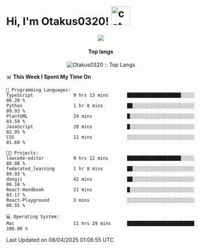 <h1> Hi, I'm Otakus0320! <img src="https://media.giphy.com/media/mGcNjsfWAjY5AEZNw6/giphy.gif" width="50" alt="cat"></h1>

<p align="center"><a href="https://wakatime.com/@044d69d0-1253-4f60-96b6-5d19a0f9dde5"><img src="https://wakatime.com/badge/user/044d69d0-1253-4f60-96b6-5d19a0f9dde5.svg" /></a></p>

<h4 align="center">Top langs</h4>

<p align="center"><img src="https://github-readme-stats.vercel.app/api/top-langs/?username=Otakus0320&langs_count=10&theme=tokyonight&layout=compact&timestamp={{random_number}}" alt="Otakus0320 :: Top Langs" /></p>

<!--START_SECTION:waka-->
📊 **This Week I Spent My Time On** 

```text
💬 Programming Languages: 
TypeScript               9 hrs 13 mins       ████████████████████░░░░░   80.20 % 
Python                   1 hr 8 mins         ██░░░░░░░░░░░░░░░░░░░░░░░   09.93 % 
PlantUML                 24 mins             █░░░░░░░░░░░░░░░░░░░░░░░░   03.59 % 
JavaScript               20 mins             █░░░░░░░░░░░░░░░░░░░░░░░░   02.95 % 
CSS                      11 mins             ░░░░░░░░░░░░░░░░░░░░░░░░░   01.69 % 

🐱‍💻 Projects: 
lowcode-editor           9 hrs 12 mins       ████████████████████░░░░░   80.08 % 
federated_learning       1 hr 8 mins         ██░░░░░░░░░░░░░░░░░░░░░░░   09.93 % 
dongji                   42 mins             ██░░░░░░░░░░░░░░░░░░░░░░░   06.18 % 
React-Handbook           21 mins             █░░░░░░░░░░░░░░░░░░░░░░░░   03.17 % 
React-Playground         3 mins              ░░░░░░░░░░░░░░░░░░░░░░░░░   00.55 % 

💻 Operating System: 
Mac                      11 hrs 29 mins      █████████████████████████   100.00 % 
```


 Last Updated on 08/04/2025 01:06:55 UTC
<!--END_SECTION:waka-->

